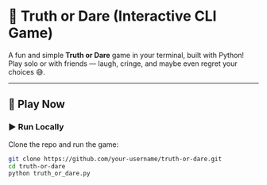 # 🎲 Truth or Dare (Interactive CLI Game)

A fun and simple **Truth or Dare** game in your terminal, built with Python!  
Play solo or with friends — laugh, cringe, and maybe even regret your choices 😅.

---

## 🚀 Play Now

### ▶️ Run Locally
Clone the repo and run the game:
```bash
git clone https://github.com/your-username/truth-or-dare.git
cd truth-or-dare
python truth_or_dare.py
